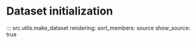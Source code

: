 # Dataset initialization

::: src.utils.make_dataset
    rendering:
        sort_members: source
        show_source: true
